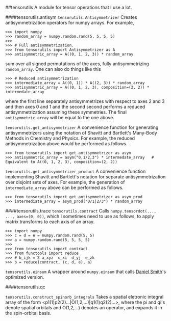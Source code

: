 ##tensorutils
A module for tensor operations that I use a lot.

####tensorutils.antisym
`tensorutils.Antisymmetrizer`
Creates antisymmetrization operators for numpy arrays.
For example,
```
>>> import numpy
>>> random_array = numpy.random.rand(5, 5, 5, 5)
>>> 
>>> # Full antisymmetrization.
>>> from tensorutils import Antisymmetrizer as A
>>> antisymmetric_array = A((0, 1, 2, 3)) * random_array
```
sum over all signed permutations of the axes, fully 
antisymmetrizing `random_array`.
One can also do things like this
```
>>> # Reduced antisymmetrization
>>> intermediate_array = A((0, 1)) * A((2, 3)) * random_array
>>> antisymmetric_array = A((0, 1, 2, 3), composition=(2, 2)) * intermedate_array
```
where the first line separately antisymmetrizes with respect to axes 2 
and 3 and then axes 0 and 1 and the second second performs a reduced 
antisymmetrization assuming these symmetries.  The final `antisymmetric_array` 
will be equal to the one above.

`tensorutils.get_antisymmetrizer`
A convenience function for generating antisymmetrizers using the notation of
Shavitt and Bartlett's Many-Body Methods in Chemistry and Physics.
For example, the reduced antisymmetrization above would be performed as follows.
```
>>> from tensorutils import get_antisymmetrizer as asym
>>> antisymmetric_array = asym("0,1/2,3") * intermedate_array   # Equivalent to A((0, 1, 2, 3), composition=(2, 2))
```

`tensorutils.get_antisymmetrizer_product`
A convenience function implementing Shavitt and Bartlett's notation for 
separate antisymmetrization over disjoint sets of axes.  For example, the 
generation of `intermediate_array` above can be performed as follows.
```
>>> from tensorutils import get_antisymmetrizer as asym_prod
>>> intermediate_array = asym_prod("0/1|2/3") * random_array
```
 
####tensorutils.trace
`tensorutils.contract` Calls
`numpy.tensordot(..., ..., axes=(0, 0))`, which I sometimes need to
use as follows, to apply matrix transforms to each axis of an array.
```
>>> import numpy
>>> c = d = e = numpy.random.rand(5, 5)
>>> a = numpy.random.rand(5, 5, 5, 5)
>>> 
>>> from tensorutils import contract
>>> from functools import reduce
>>> # b_ijk = Σ a_xyz  c_xi  d_yj  e_zk
>>> b = reduce(contract, (c, d, e), a)
```

`tensorutils.einsum` A wrapper around `numpy.einsum` that calls
[Daniel Smith](https://github.com/dgasmith)'s optimized version.

####tensorutils.qc

`tensorutils.construct_spinorb_integrals`
Takes a spatial eletronic integral array of the form
<p1(1)p2(2)...|O(1,2,...)|q1(1)q2(2)...>,
where the pi and qi's denote spatial orbitals and O(1,2,...)
denotes an operator, and expands it in the spin-orbital basis.


